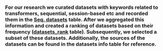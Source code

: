 ### For our research we curated datasets with keywords related to transformers, sequential, session-based etc and recorded them in the [Seq. datasets](Seq_datasets.xlsx) table. After we aggregated this information and created a ranking of datasets based on their frequency ([datasets_rank](datasets_rank.xlsx) table). Subsequently, we selected a subset of these datasets. Additionally, the sources of the datasets can be found in the datasets info table for reference.

